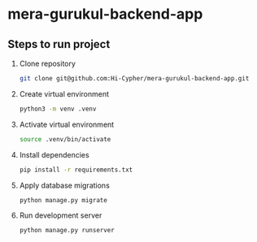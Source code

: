# mera-gurukul-backend-app

## Steps to run project

1. Clone repository

   ```bash
   git clone git@github.com:Hi-Cypher/mera-gurukul-backend-app.git
   ```

2. Create virtual environment

   ```bash
   python3 -m venv .venv
   ```

3. Activate virtual environment

   ```bash
   source .venv/bin/activate
   ```

4. Install dependencies

   ```bash
   pip install -r requirements.txt
   ```

5. Apply database migrations

   ```bash
   python manage.py migrate
   ```

6. Run development server

   ```bash
   python manage.py runserver
   ```
